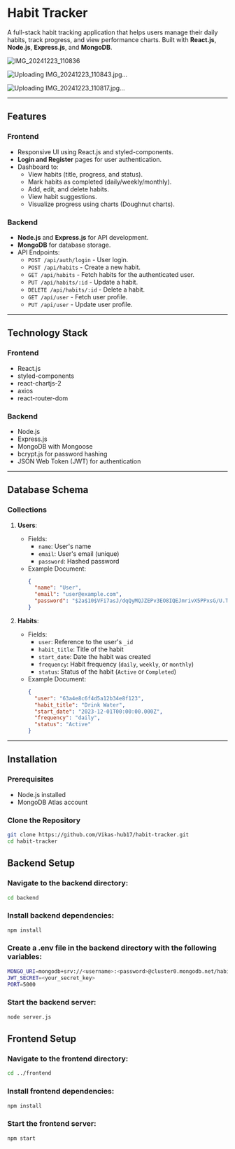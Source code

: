 # Habit Tracker

A full-stack habit tracking application that helps users manage their daily habits, track progress, and view performance charts. Built with **React.js**, **Node.js**, **Express.js**, and **MongoDB**.

![IMG_20241223_110836](https://github.com/user-attachments/assets/7c1d4f7e-5b0f-41da-8b59-964d617f7c2d)

![Uploading IMG_20241223_110843.jpg…]()

![Uploading IMG_20241223_110817.jpg…]()

---

## Features

### Frontend
- Responsive UI using React.js and styled-components.
- **Login and Register** pages for user authentication.
- Dashboard to:
  - View habits (title, progress, and status).
  - Mark habits as completed (daily/weekly/monthly).
  - Add, edit, and delete habits.
  - View habit suggestions.
  - Visualize progress using charts (Doughnut charts).

### Backend
- **Node.js** and **Express.js** for API development.
- **MongoDB** for database storage.
- API Endpoints:
  - `POST /api/auth/login` - User login.
  - `POST /api/habits` - Create a new habit.
  - `GET /api/habits` - Fetch habits for the authenticated user.
  - `PUT /api/habits/:id` - Update a habit.
  - `DELETE /api/habits/:id` - Delete a habit.
  - `GET /api/user` - Fetch user profile.
  - `PUT /api/user` - Update user profile.

---

## Technology Stack

### Frontend
- React.js
- styled-components
- react-chartjs-2
- axios
- react-router-dom

### Backend
- Node.js
- Express.js
- MongoDB with Mongoose
- bcrypt.js for password hashing
- JSON Web Token (JWT) for authentication

---

## Database Schema

### Collections
1. **Users**:
   - Fields:
     - `name`: User's name
     - `email`: User's email (unique)
     - `password`: Hashed password
   - Example Document:
     ```json
     {
       "name": "User",
       "email": "user@example.com",
       "password": "$2a$10$VFi7asJ/dqQyMQJZEPv3EO8IQEJmrivX5PPxsG/U.TbAlpslBRVoW"
     }
     ```

2. **Habits**:
   - Fields:
     - `user`: Reference to the user's `_id`
     - `habit_title`: Title of the habit
     - `start_date`: Date the habit was created
     - `frequency`: Habit frequency (`daily`, `weekly`, or `monthly`)
     - `status`: Status of the habit (`Active` or `Completed`)
   - Example Document:
     ```json
     {
       "user": "63a4e8c6f4d5a12b34e8f123",
       "habit_title": "Drink Water",
       "start_date": "2023-12-01T00:00:00.000Z",
       "frequency": "daily",
       "status": "Active"
     }
     ```

---

## Installation

### Prerequisites
- Node.js installed
- MongoDB Atlas account

### Clone the Repository
```bash
git clone https://github.com/Vikas-hub17/habit-tracker.git
cd habit-tracker
```

## Backend Setup

### Navigate to the backend directory:
```bash
cd backend
```

### Install backend dependencies:
```bash
npm install
```

### Create a .env file in the backend directory with the following variables:
```bash
MONGO_URI=mongodb+srv://<username>:<password>@cluster0.mongodb.net/habit_tracker?retryWrites=true&w=majority
JWT_SECRET=<your_secret_key>
PORT=5000
```

### Start the backend server:
```bash
node server.js
```

## Frontend Setup

### Navigate to the frontend directory:
```bash
cd ../frontend
```

### Install frontend dependencies:
```bash
npm install
```

### Start the frontend server:
```bash
npm start
```





